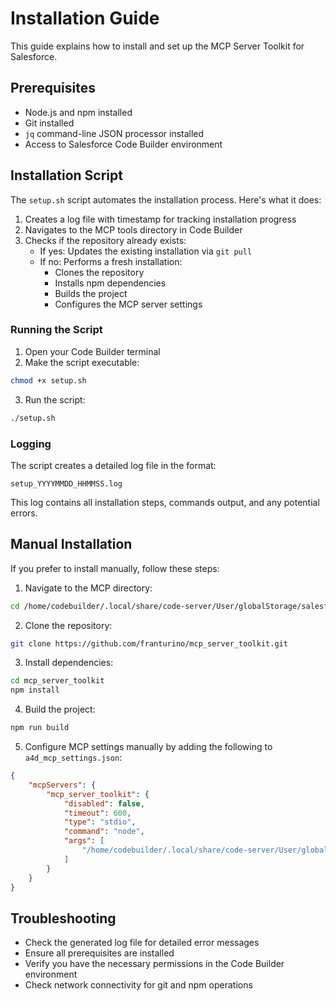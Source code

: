 # Installation Guide

This guide explains how to install and set up the MCP Server Toolkit for Salesforce.

## Prerequisites

- Node.js and npm installed
- Git installed
- `jq` command-line JSON processor installed
- Access to Salesforce Code Builder environment

## Installation Script

The `setup.sh` script automates the installation process. Here's what it does:

1. Creates a log file with timestamp for tracking installation progress
2. Navigates to the MCP tools directory in Code Builder
3. Checks if the repository already exists:
   - If yes: Updates the existing installation via `git pull`
   - If no: Performs a fresh installation:
     - Clones the repository
     - Installs npm dependencies
     - Builds the project
     - Configures the MCP server settings

### Running the Script

1. Open your Code Builder terminal
2. Make the script executable:
```bash
chmod +x setup.sh
```

3. Run the script:
```bash
./setup.sh
```

### Logging

The script creates a detailed log file in the format:
```
setup_YYYYMMDD_HHMMSS.log
```

This log contains all installation steps, commands output, and any potential errors.

## Manual Installation

If you prefer to install manually, follow these steps:

1. Navigate to the MCP directory:
```bash
cd /home/codebuilder/.local/share/code-server/User/globalStorage/salesforce.salesforcedx-einstein-gpt/MCP
```

2. Clone the repository:
```bash
git clone https://github.com/franturino/mcp_server_toolkit.git
```

3. Install dependencies:
```bash
cd mcp_server_toolkit
npm install
```

4. Build the project:
```bash
npm run build
```

5. Configure MCP settings manually by adding the following to `a4d_mcp_settings.json`:
```json
{
    "mcpServers": {
        "mcp_server_toolkit": {
            "disabled": false,
            "timeout": 600,
            "type": "stdio",
            "command": "node",
            "args": [
                "/home/codebuilder/.local/share/code-server/User/globalStorage/salesforce.salesforcedx-einstein-gpt/MCP/mcp_server_toolkit/build/index.js"
            ]
        }
    }
}
```

## Troubleshooting

- Check the generated log file for detailed error messages
- Ensure all prerequisites are installed
- Verify you have the necessary permissions in the Code Builder environment
- Check network connectivity for git and npm operations